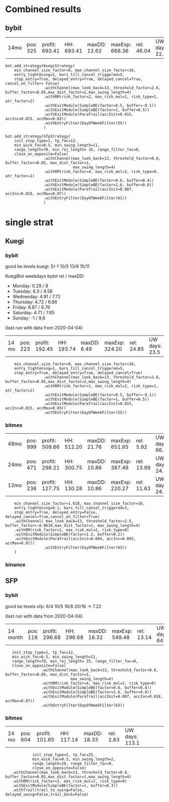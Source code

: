 # Combined results
## bybit
| | | | | | | | | | | | 
|---|---|---|---|---|---|---|---|---|---|---|
| 14mo |  pos: 325 | profit: 693.41 | HH: 693.41 | maxDD: 12.62 | maxExp: 668.36 | rel: 46.04 | UW days: 22.2 | pos days: 0.0/2.1/20.2 |

```
bot.add_strategy(KuegiStrategy(
    min_channel_size_factor=0, max_channel_size_factor=16,
    entry_tightening=1, bars_till_cancel_triggered=5,
    stop_entry=True, delayed_entry=True, delayed_cancel=True, cancel_on_filter= False)
                 .withChannel(max_look_back=13, threshold_factor=2.6, buffer_factor=0.05,max_dist_factor=2,max_swing_length=4)
                 .withRM(risk_factor=2, max_risk_mul=2, risk_type=1, atr_factor=2)
                 .withExitModule(SimpleBE(factor=0.5, buffer=-0.1))
                 .withExitModule(SimpleBE(factor=1, buffer=0.5))
                 .withExitModule(ParaTrail(accInit=0.015, accInc=0.015, accMax=0.03))
                 .withEntryFilter(DayOfWeekFilter(55))
                 )
                 
bot.add_strategy(SfpStrategy(
    init_stop_type=1, tp_fac=12,
    min_wick_fac=0.5, min_swing_length=11,
    range_length=70, min_rej_length= 35, range_filter_fac=0,
    close_on_opposite=False)
                 .withChannel(max_look_back=13, threshold_factor=0.8, buffer_factor=0.05, max_dist_factor=1,
                              max_swing_length=4)
                 .withRM(risk_factor=4, max_risk_mul=2, risk_type=0, atr_factor=1)
                 .withExitModule(SimpleBE(factor=0.6, buffer=0.4))
                 .withExitModule(SimpleBE(factor=1.6, buffer=0.8))
                 .withExitModule(ParaTrail(accInit=0.007, accInc=0.018, accMax=0.07))
                 .withEntryFilter(DayOfWeekFilter(61))
                 )
```

# single strat

## Kuegi

### bybit
good be levels kuegi: 5/-1 10/5 13/8 15/11

KuegiBot weekdays bybit rel / maxDD:
* Monday: 0.29 / 8
* Tuesday: 6.3 / 4.58
* Wednesday: 4.91 / 7.72
* Thursday: 4.72 / 6.86
* Friday: 6.87 / 6.76
* Saturday: 4.71 / 7.65
* Sunday: -1 / 9,6

(last run  with data from 2020-04-04)

| | | | | | | | | | | | 
|---|---|---|---|---|---|---|---|---|---|---|
14 mo | pos: 223 | profit: 192.45 | HH: 193.74 | maxDD: 6.49 | maxExp: 324.20 | rel: 24.85 | UW days: 23.5 | pos days: 0.0/2.5/19.3

```
    min_channel_size_factor=0, max_channel_size_factor=16,
    entry_tightening=1, bars_till_cancel_triggered=5,
    stop_entry=True, delayed_entry=True, delayed_cancel=True)
                 .withChannel(max_look_back=13, threshold_factor=2.6, buffer_factor=0.05,max_dist_factor=2,max_swing_length=4)
                 .withRM(risk_factor=1, max_risk_mul=2, risk_type=1, atr_factor=2)
                 .withExitModule(SimpleBE(factor=0.5, buffer=-0.1))
                 .withExitModule(SimpleBE(factor=1, buffer=0.5))
                 .withExitModule(ParaTrail(accInit=0.015, accInc=0.015, accMax=0.03))
                 .withEntryFilter(DayOfWeekFilter(55))
```
### bitmex

| | | | | | | | | | | | 
|---|---|---|---|---|---|---|---|---|---|---|
 48mo | pos: 999 | profit: 509.66 | HH: 512.20 | maxDD: 21.76 | maxExp: 651.65 | rel: 5.92 | UW days: 66.0 | pos days: 0.0/4.6/22.0
 24mo | pos: 471 | profit: 298.21 | HH: 300.75 | maxDD: 10.86 | maxExp: 387.49 | rel: 13.99 | UW days: 24.4 | pos days: 0.0/4.7/21.3
 12mo | pos: 236 | profit: 127.75 | HH: 130.28 | maxDD: 10.86 | maxExp: 220.27 | rel: 11.63 | UW days: 24.4 | pos days: 0.0/4.3/18.3

```
    min_channel_size_factor=1.618, max_channel_size_factor=16,
    entry_tightening=0.1, bars_till_cancel_triggered=3,
    stop_entry=True, delayed_entry=False, delayed_cancel=True,cancel_on_filter=True)
    .withChannel( max_look_back=13, threshold_factor=2.5, buffer_factor=-0.0618,max_dist_factor=1, max_swing_length=4)
    .withRM(risk_factor=1, max_risk_mul=2, risk_type=0)
    .withExitModule(SimpleBE(factor=1.2, buffer=0.2))
    .withExitModule(ParaTrail(accInit=0.004, accInc=0.003, accMax=0.07))
                 .withEntryFilter(DayOfWeekFilter(63))
    )
```

### binance

## SFP

### bybit

good be levels sfp: 6/4  10/5  16/8  20/16 -> 7.22


(last run  with data from 2020-04-04)

| | | | | | | | | | | | 
|---|---|---|---|---|---|---|---|---|---|---|
 14 month | pos: 118 | profit: 296.68 | HH: 296.68 | maxDD: 16.32 | maxExp: 549.48 | rel: 13.14 | UW days: 64.3 | pos days: 0.0/1.0/8.2
 
 ```
    init_stop_type=1, tp_fac=12,
    min_wick_fac=0.5, min_swing_length=11,
    range_length=70, min_rej_length= 35, range_filter_fac=0,
    close_on_opposite=False)
                 .withChannel(max_look_back=13, threshold_factor=0.8, buffer_factor=0.05, max_dist_factor=1,
                              max_swing_length=4)
                 .withRM(risk_factor=4, max_risk_mul=2, risk_type=0)
                 .withExitModule(SimpleBE(factor=0.6, buffer=0.4))
                 .withExitModule(SimpleBE(factor=1.6, buffer=0.8))
                 .withExitModule(ParaTrail(accInit=0.007, accInc=0.018, accMax=0.07))
                 .withEntryFilter(DayOfWeekFilter(63))
```

### bitmex

| | | | | | | | | | | | 
|---|---|---|---|---|---|---|---|---|---|---|
  24 mo |  pos: 604 | profit: 101.65 | HH: 117.14 | maxDD: 18.33 | rel: 2.83 | UW days: 113.1
 
 ```
             init_stop_type=2, tp_fac=25,
             min_wick_fac=0.3, min_swing_length=2,
             range_length=20, range_filter_fac=0,
             close_on_opposite=False)
    .withChannel(max_look_back=13, threshold_factor=0.8, buffer_factor=0.05,max_dist_factor=1,max_swing_length=4)
    .withRM(risk_factor=1, max_risk_mul=2, risk_type=0)
    .withExitModule(SimpleBE(factor=1, buffer=0.3))
    .withTrail(trail_to_swing=False, delayed_swing=False,trail_back=False)
```